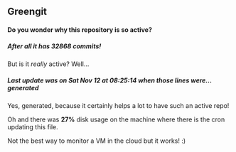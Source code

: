 ## Greengit

#### Do you wonder why this repository is so active?

##### After all it has 32868 commits!

But is it *really* active? Well...

##### Last update was on Sat Nov 12 at 08:25:14 when those lines were... generated

Yes, generated, because it certainly helps a lot to have such an active repo!

Oh and there was **27%** disk usage on the machine
where there is the cron updating this file.

Not the best way to monitor a VM in the cloud but it works! :)

